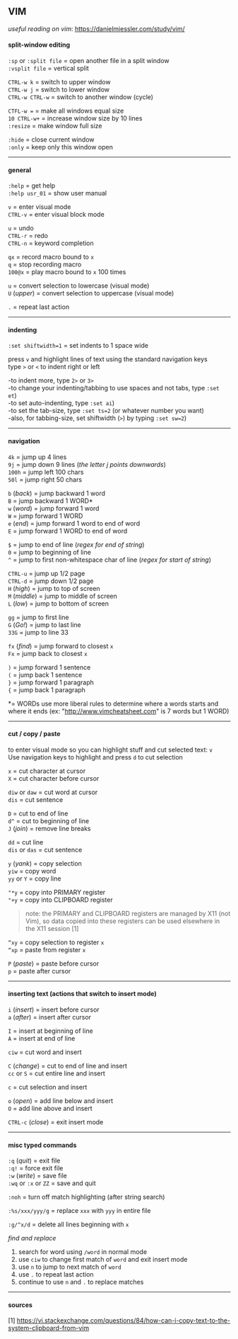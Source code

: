 
## VIM

*useful reading on vim*: https://danielmiessler.com/study/vim/ 

#### split-window editing

`:sp` or `:split file`  =  open another file in a split window  
`:vsplit file`          =  vertical split  

`CTRL-w k`              =  switch to upper window  
`CTRL-w j`              =  switch to lower window  
`CTRL-w CTRL-w`         =  switch to another window (cycle)  

`CTFL-w =`              =  make all windows equal size  
`10 CTRL-w+`            =  increase window size by 10 lines  
`:resize`               =  make window full size  

`:hide`                 =  close current window  
`:only`                 =  keep only this window open  

---
#### general

`:help`        = get help  
`:help usr_01` = show user manual  

`v`       = enter visual mode  
`CTRL-v`  = enter visual block mode  

`u`       = undo  
`CTRL-r`  = redo   
`CTRL-n`  = keyword completion  

`qx`      = record macro bound to `x`  
`q`       = stop recording macro  
`100@x`   = play macro bound to `x` 100 times  

`u`           = convert selection to lowercase (visual mode)  
`U` (*upper*) = convert selection to uppercase (visual mode)  

`.`           = repeat last action  

---  
#### indenting 

`:set shiftwidth=1` = set indents to 1 space wide  

press `v` and highlight lines of text using the standard navigation keys  
type `>` or `<` to indent right or left  

-to indent more, type `2>` or `3>`  
-to change your indenting/tabbing to use spaces and not tabs, type `:set et`)  
-to set auto-indenting, type `:set ai`)  
-to set the tab-size, type `:set ts=2` (or whatever number you want)  
-also, for tabbing-size, set shiftwidth (`>`) by typing `:set sw=2`)  

---
#### navigation

`4k`   = jump up 4 lines  
`9j`   = jump down 9 lines (*the letter j points downwards*)  
`100h` = jump left 100 chars  
`50l`  = jump right 50 chars  

`b` (*back*) = jump backward 1 word  
`B`          = jump backward 1 WORD*  
`w` (*word*) = jump forward 1 word  
`W`          = jump forward 1 WORD  
`e` (*end*)  = jump forward 1 word to end of word  
`E`          = jump forward 1 WORD to end of word  

`$`    = jump to end of line                       (*regex for end of string*)  
`0`    = jump to beginning of line  
`^`    = jump to first non-whitespace char of line (*regex for start of string*)  

`CTRL-u`        = jump up 1/2 page  
`CTRL-d`        = jump down 1/2 page  
`H` (*high*)    = jump to top of screen  
`M` (*middle*)  = jump to middle of screen  
`L` (*low*)     = jump to bottom of screen  

`gg`            = jump to first line  
`G` (*Go!*)     = jump to last line  
`33G`           = jump to line 33

`fx` (*find*)   = jump forward to closest `x`  
`Fx`            = jump back to closest `x`

`)`   = jump forward 1 sentence  
`(`   = jump back 1 sentence  
`}`   = jump forward 1 paragraph  
`{`   = jump back 1 paragraph

\*= WORDs use more liberal rules to determine where a words starts and  
    where it ends (ex: "http://www.vimcheatsheet.com" is 7 words but 1 WORD)

---
#### cut / copy / paste 

to enter visual mode so you can highlight stuff and cut selected text: `v`  
Use navigation keys to highlight and press `d` to cut selection

`x`             = cut character at cursor  
`X`             = cut character before cursor

`diw` or `daw`  = cut word at cursor  
`dis`           = cut sentence

`D`             = cut to end of line  
`d^`            = cut to beginning of line  
`J` (*join*)    = remove line breaks

`dd`            = cut line  
`dis` or `das`  = cut sentence

`y` (*yank*)    = copy selection  
`yiw`           = copy word  
`yy` or `Y`     = copy line

`"*y`           = copy into PRIMARY register  
`"+y`           = copy into CLIPBOARD register  

> note: the PRIMARY and CLIPBOARD registers are managed by X11 (not Vim), so data copied into these
        registers can be used elsewhere in the X11 session [1]

`“xy`         = copy selection to register `x`  
`“xp`         = paste from register `x`

`P` (*paste*) = paste before cursor  
`p`           = paste after cursor

---
#### inserting text (actions that switch to insert mode) 

`i` (*insert*) = insert before cursor  
`a` (*after*)  = insert after cursor

`I`            = insert at beginning of line  
`A`            = insert at end of line

`ciw`          = cut word and insert

`C` (*change*) = cut to end of line and insert  
`cc` or `S`    = cut entire line and insert

`c`            = cut selection and insert

`o` (*open*)   = add line below and insert  
`O`            = add line above and insert

`CTRL-c` (*close*) = exit insert mode

---
#### misc typed commands

`:q` (*quit*)         = exit file  
`:q!`                 = force exit file  
`:w` (*write*)        = save file  
`:wq` or `:x` or `ZZ` = save and quit  

`:noh`                = turn off match highlighting (after string search)

`:%s/xxx/yyy/g`       = replace `xxx` with `yyy` in entire file

`:g/^x/d`             = delete all lines beginning with `x`

*find and replace*  
1. search for word using `/word` in normal mode  
2. use `ciw` to change first match of `word` and exit insert mode  
4. use `n` to jump to next match of `word`  
5. use `.` to repeat last action  
6. continue to use `n` and `.` to replace matches  

---
#### sources

[1] https://vi.stackexchange.com/questions/84/how-can-i-copy-text-to-the-system-clipboard-from-vim

